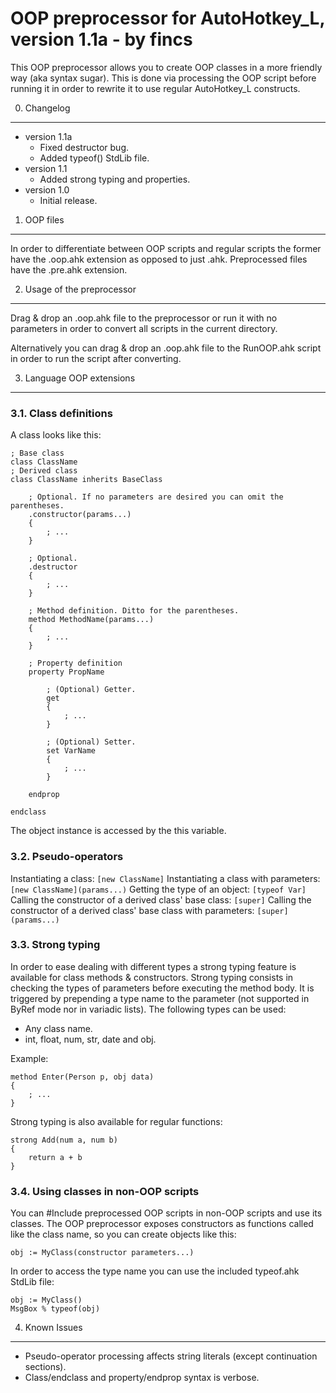 OOP preprocessor for AutoHotkey_L, version 1.1a - by fincs
==========================================================

This OOP preprocessor allows you to create OOP classes in a more friendly way (aka syntax sugar). This is done via processing the OOP script before running it in order to rewrite it to use regular AutoHotkey_L constructs.

0. Changelog
------------

* version 1.1a
    * Fixed destructor bug.
    * Added typeof() StdLib file.
* version 1.1
    * Added strong typing and properties.
* version 1.0
    * Initial release.

1. OOP files
------------

In order to differentiate between OOP scripts and regular scripts the former have the .oop.ahk extension as opposed to just .ahk. Preprocessed files have the .pre.ahk extension.

2. Usage of the preprocessor
----------------------------

Drag & drop an .oop.ahk file to the preprocessor or run it with no parameters in order to convert all scripts in the current directory.

Alternatively you can drag & drop an .oop.ahk file to the RunOOP.ahk script in order to run the script after converting.

3. Language OOP extensions
--------------------------

### 3.1. Class definitions

A class looks like this:

    ; Base class
    class ClassName
    ; Derived class
    class ClassName inherits BaseClass
    
        ; Optional. If no parameters are desired you can omit the parentheses.
        .constructor(params...)
        {
            ; ...
        }
        
        ; Optional.
        .destructor
        {
            ; ...
        }
        
        ; Method definition. Ditto for the parentheses.
        method MethodName(params...)
        {
            ; ...
        }
        
        ; Property definition
        property PropName
            
            ; (Optional) Getter.
            get
            {
                ; ...
            }
            
            ; (Optional) Setter.
            set VarName
            {
                ; ...
            }
            
        endprop
    
    endclass

The object instance is accessed by the this variable.

### 3.2. Pseudo-operators

Instantiating a class: `[new ClassName]`
Instantiating a class with parameters: `[new ClassName](params...)`
Getting the type of an object: `[typeof Var]`
Calling the constructor of a derived class' base class: `[super]`
Calling the constructor of a derived class' base class with parameters: `[super](params...)`

### 3.3. Strong typing

In order to ease dealing with different types a strong typing feature is available for class methods & constructors. Strong typing consists in checking the types of parameters before executing the method body. It is triggered by prepending a type name to the parameter (not supported in ByRef mode nor in variadic lists).
The following types can be used:

- Any class name.
- int, float, num, str, date and obj.

Example:

    method Enter(Person p, obj data)
    {
        ; ...
    }

Strong typing is also available for regular functions:

    strong Add(num a, num b)
    {
        return a + b
    }

### 3.4. Using classes in non-OOP scripts

You can #Include preprocessed OOP scripts in non-OOP scripts and use its classes. The OOP preprocessor exposes constructors as functions called like the class name, so you can create objects like this:

    obj := MyClass(constructor parameters...)

In order to access the type name you can use the included typeof.ahk StdLib file:

    obj := MyClass()
    MsgBox % typeof(obj)

4. Known Issues
---------------

* Pseudo-operator processing affects string literals (except continuation sections).
* Class/endclass and property/endprop syntax is verbose.

